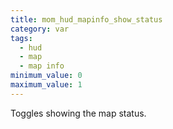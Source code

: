 ```yaml
---
title: mom_hud_mapinfo_show_status
category: var
tags:
  - hud
  - map
  - map info
minimum_value: 0
maximum_value: 1
---
```


Toggles showing the map status.